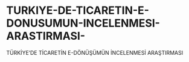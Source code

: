 # TURKIYE-DE-TICARETIN-E-DONUSUMUN-INCELENMESI-ARASTIRMASI-
TÜRKİYE’DE TİCARETİN E-DÖNÜŞÜMÜN İNCELENMESİ ARAŞTIRMASI  
